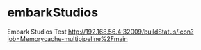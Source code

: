 # embarkStudios
Embark Studios Test
http://192.168.56.4:32009/buildStatus/icon?job=Memorycache-multipipeline%2Fmain
